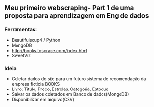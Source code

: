 ## Meu primeiro webscraping- Part 1 de uma proposta para aprendizagem em Eng de dados

### Ferramentas:
+ Beautifulsoup4 / Python
+ MongoDB
+ http://books.toscrape.com/index.html
+ SweetViz

### Ideia
+ Coletar dados do site para um futuro sistema de recomendação da empresa ficticia BOOKS
+ Livro: Titulo, Preco, Estrelas, Categoria, Estoque
+ Salvar os dados coletados em Banco de dados(MongoDB)
+ Disponibilizar em arquivo(CSV)

